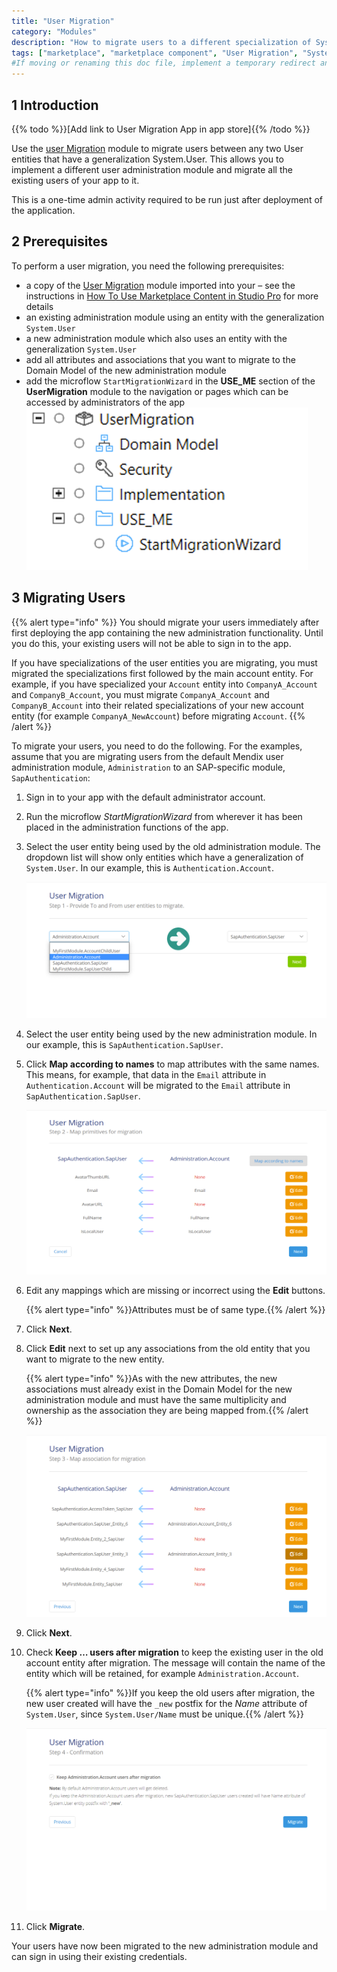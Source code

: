 ```yaml
---
title: "User Migration"
category: "Modules"
description: "How to migrate users to a different specialization of System.User using the User Migration module"
tags: ["marketplace", "marketplace component", "User Migration", "System.User", "platform support"]
#If moving or renaming this doc file, implement a temporary redirect and let the respective team know they should update the URL in the product. See Mapping to Products for more details.
---
```


## 1 Introduction

{{% todo %}}[Add link to User Migration App in app store]{{% /todo %}}

Use the [user Migration](https://appstore.home.mendix.com/link/app/) module to migrate users between any two User entities that have a generalization System.User. This allows you to implement a different user administration module and migrate all the existing users of your app to it.

This is a one-time admin activity required to be run just after deployment of the application.

## 2 Prerequisites

To perform a user migration, you need the following prerequisites:

* a copy of the [User Migration]() module imported into your – see the instructions in [How To Use Marketplace Content in Studio Pro](/appstore/general/app-store-content) for more details
* an existing administration module using an entity with the generalization `System.User`
* a new administration module which also uses an entity with the generalization `System.User`
* add all attributes and associations that you want to migrate to the Domain Model of the new administration module
* add the microflow `StartMigrationWizard` in the **USE_ME** section of the **UserMigration** module to the navigation or pages which can be accessed by administrators of the app
    ![Graphical user interface, text, application Description automatically generated](attachments/user-migration-module/image1.png)

## 3 Migrating Users

{{% alert type="info" %}}
You should migrate your users immediately after first deploying the app containing the new administration functionality. Until you do this, your existing users will not be able to sign in to the app.

If you have specializations of the user entities you are migrating, you must migrated the specializations first followed by the main account entity. For example, if you have specialized your `Account` entity into `CompanyA_Account` and `CompanyB_Account`, you must migrate `CompanyA_Account` and `CompanyB_Account` into their related specializations of your new account entity (for example `CompanyA_NewAccount`) before migrating `Account`.
{{% /alert %}}

To migrate your users, you need to do the following. For the examples, assume that you are migrating users from the default Mendix user administration module, `Administration` to an SAP-specific module, `SapAuthentication`:

1. Sign in to your app with the default administrator account.

2. Run the microflow *StartMigrationWizard* from wherever it has been placed in the administration functions of the app.

3. Select the user entity being used by the old administration module. The dropdown list will show only entities which have a generalization of `System.User`. In our example, this is `Authentication.Account`.

    ![](attachments/user-migration-module/image2.png)

4. Select the user entity being used by the new administration module. In our example, this is `SapAuthentication.SapUser`.

5. Click **Map according to names** to map attributes with the same names. This means, for example, that data in the `Email` attribute in `Authentication.Account` will be migrated to the `Email` attribute in `SapAuthentication.SapUser`.

    ![](attachments/user-migration-module/image3.png)

6. Edit any mappings which are missing or incorrect using the **Edit** buttons.

    {{% alert type="info" %}}Attributes must be of same type.{{% /alert %}}

7. Click **Next**.

8. Click **Edit** next to set up any associations from the old entity that you want to migrate to the new entity.

    {{% alert type="info" %}}As with the new attributes, the new associations must already exist in the Domain Model for the new administration module and must have the same multiplicity and ownership as the association they are being mapped from.{{% /alert %}}

    ![](attachments/user-migration-module/image4.png)

9. Click **Next**.

10. Check **Keep … users after migration** to keep the existing user in the old account entity after migration. The message will contain the name of the entity which will be retained, for example `Administration.Account`.

    {{% alert type="info" %}}If you keep the old users after migration, the new user created will have the `_new` postfix for the *Name* attribute of `System.User`, since `System.User/Name` must be  unique.{{% /alert %}}

    ![](attachments/user-migration-module/image5.png)

11. Click **Migrate**.

Your users have now been migrated to the new administration module and can sign in using their existing credentials.

